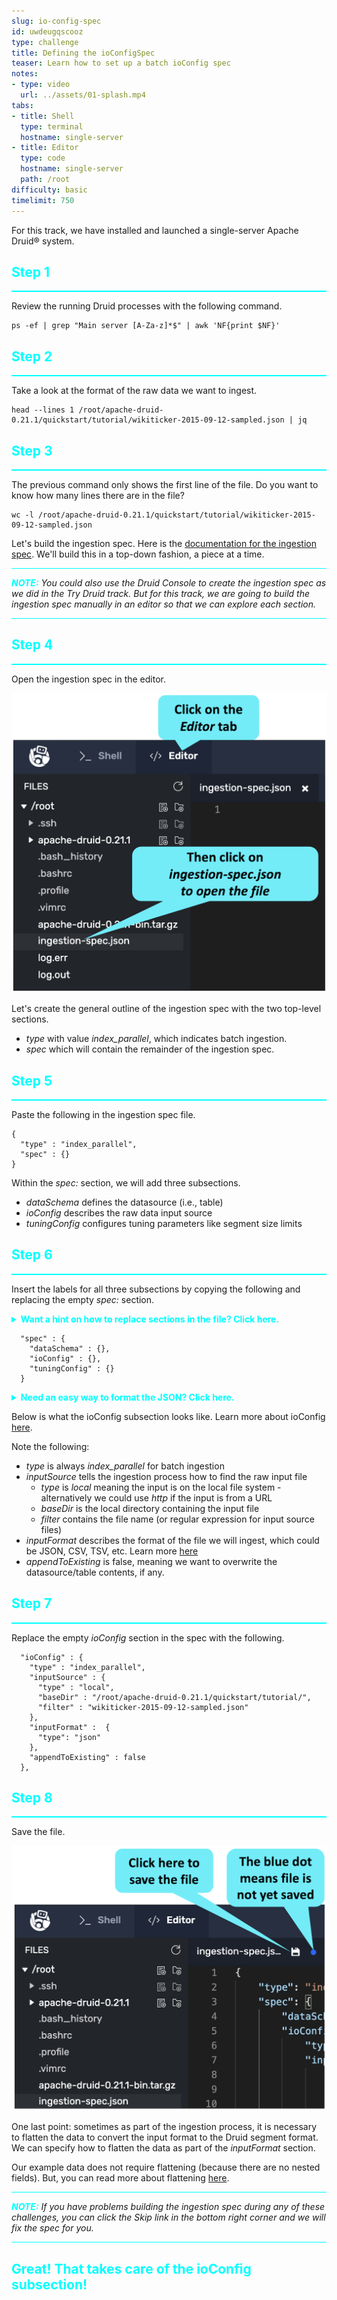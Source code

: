 ```yaml
---
slug: io-config-spec
id: uwdeugqscooz
type: challenge
title: Defining the ioConfigSpec
teaser: Learn how to set up a batch ioConfig spec
notes:
- type: video
  url: ../assets/01-splash.mp4
tabs:
- title: Shell
  type: terminal
  hostname: single-server
- title: Editor
  type: code
  hostname: single-server
  path: /root
difficulty: basic
timelimit: 750
---
```

For this track, we have installed and launched a single-server Apache Druid® system.

<h2 style="color:cyan">Step 1</h2><hr style="color:cyan;background-color:cyan;height:2px">

Review the running Druid processes with the following command.

```
ps -ef | grep "Main server [A-Za-z]*$" | awk 'NF{print $NF}'
```

<h2 style="color:cyan">Step 2</h2><hr style="color:cyan;background-color:cyan;height:2px">

Take a look at the format of the raw data we want to ingest.

```
head --lines 1 /root/apache-druid-0.21.1/quickstart/tutorial/wikiticker-2015-09-12-sampled.json | jq
```

<h2 style="color:cyan">Step 3</h2><hr style="color:cyan;background-color:cyan;height:2px">

The previous command only shows the first line of the file.
Do you want to know how many lines there are in the file?

```
wc -l /root/apache-druid-0.21.1/quickstart/tutorial/wikiticker-2015-09-12-sampled.json
```

Let's build the ingestion spec.
Here is the [documentation for the ingestion spec](https://druid.apache.org/docs/latest/ingestion/native-batch.html).
We'll build this in a top-down fashion, a piece at a time.

<hr style="background-color:cyan">
<p><span style="color:cyan"><strong><em>NOTE:</em></strong></span> <i>You could also use the Druid Console to create the ingestion spec as we did in the Try Druid track.
But for this track, we are going to build the ingestion spec manually in an editor so that we can explore each section.</i></p>
<hr style="background-color:cyan">

<h2 style="color:cyan">Step 4</h2><hr style="color:cyan;background-color:cyan;height:2px">

Open the ingestion spec in the editor.

<a href="#img-4">
  <img alt="Open the editor" src="../assets/OpenSpec.png" />
</a>

<a href="#" class="lightbox" id="img-4">
  <img alt="Open the editor" src="../assets/OpenSpec.png" />
</a>

Let's create the general outline of the ingestion spec with the two top-level sections.
- _type_ with value *index_parallel*, which indicates batch ingestion.
- _spec_ which will contain the remainder of the ingestion spec.

<h2 style="color:cyan">Step 5</h2><hr style="color:cyan;background-color:cyan;height:2px">

Paste the following in the ingestion spec file.

```
{
  "type" : "index_parallel",
  "spec" : {}
}
```

Within the _spec:_ section, we will add three subsections.
- _dataSchema_ defines the datasource (i.e., table)
- _ioConfig_ describes the raw data input source
- _tuningConfig_ configures tuning parameters like segment size limits

<h2 style="color:cyan">Step 6</h2><hr style="color:cyan;background-color:cyan;height:2px">

Insert the labels for all three subsections by copying the following and replacing the empty _spec:_ section.

<details>
  <summary style="color:cyan"><b>Want a hint on how to replace sections in the file? Click here.</b></summary>
<hr style="background-color:cyan">
To replace a section in the file, like the `spec : {}` section, first click the solution text to copy the text to your clipboard.
Then, highlight the text you want to replace, and paste the text from your clipboard.
<hr style="background-color:cyan">
</details>


```
  "spec" : {
    "dataSchema" : {},
    "ioConfig" : {},
    "tuningConfig" : {}
  }
```

<details>
  <summary style="color:cyan"><b>Need an easy way to format the JSON? Click here.</b></summary>
<hr style="background-color:cyan">
It's easy to reformat the file. Right-click inside the file, select Command Pallette, then scroll down and select Format Document.
<a href="#img-6">
  <img alt="Format the document" src="../assets/FormatDocument.png" />
</a>
<a href="#" class="lightbox" id="img-6">
  <img alt="Format the document" src="../assets/FormatDocument.png" />
</a>
<hr style="background-color:cyan">
</details>


Below is what the ioConfig subsection looks like.
Learn more about ioConfig [here](https://druid.apache.org/docs/latest/ingestion/native-batch.html#ioconfig).

Note the following:
- _type_ is always <i>index_parallel</i> for batch ingestion
- _inputSource_ tells the ingestion process how to find the raw input file
  - _type_ is _local_ meaning the input is on the local file system - alternatively we could use _http_ if the input is from a URL
  - _baseDir_ is the local directory containing the input file
  - _filter_ contains the file name (or regular expression for input source files)
- _inputFormat_ describes the format of the file we will ingest, which could be JSON, CSV, TSV, etc. Learn more [here](https://druid.apache.org/docs/latest/ingestion/data-formats.html#input-format)
- _appendToExisting_ is false, meaning we want to overwrite the datasource/table contents, if any.

<h2 style="color:cyan">Step 7</h2><hr style="color:cyan;background-color:cyan;height:2px">

Replace the empty _ioConfig_ section in the spec with the following.

```
  "ioConfig" : {
    "type" : "index_parallel",
    "inputSource" : {
      "type" : "local",
      "baseDir" : "/root/apache-druid-0.21.1/quickstart/tutorial/",
      "filter" : "wikiticker-2015-09-12-sampled.json"
    },
    "inputFormat" :  {
      "type": "json"
    },
    "appendToExisting" : false
  },
```

<h2 style="color:cyan">Step 8</h2><hr style="color:cyan;background-color:cyan;height:2px">

Save the file.

<a href="#img-8">
  <img alt="Save the file" src="../assets/SaveFile.png" />
</a>

<a href="#" class="lightbox" id="img-8">
  <img alt="Save the file" src="../assets/SaveFile.png" />
</a>

One last point: sometimes as part of the ingestion process, it is necessary to flatten the data to convert the input format to the Druid segment format.
We can specify how to flatten the data as part of the _inputFormat_ section.


Our example data does not require flattening (because there are no nested fields).
But, you can read more about flattening [here](https://druid.apache.org/docs/latest/ingestion/data-formats.html#flattenspec).


<hr style="background-color:cyan">
<p><span style="color:cyan"><strong><em>NOTE:</em></strong></span> <i>If you have problems building the ingestion spec during any of these challenges, you can click the Skip link in the bottom right corner and we will fix the spec for you.</i></p>
<hr style="background-color:cyan">

<h2 style="color:cyan">Great! That takes care of the ioConfig subsection!</h2>

<style type="text/css" rel="stylesheet">
.lightbox { display: none; position: fixed; justify-content: center; align-items: center; z-index: 999; top: 0; left: 0; right: 0; bottom: 0; padding: 1rem; background: rgba(0, 0, 0, 0.8); }
.lightbox:target { display: flex; }
.lightbox img { max-height: 100% }
.thumbnail:hover {
    position:fixed;
    top:-25px;
    left:-35px;
    width:500px;
    height:auto;
    display:block;
    z-index:999;
}
</style>
